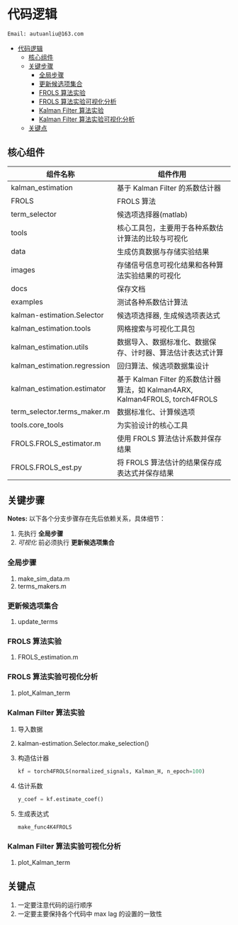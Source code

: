 # 代码逻辑

```bash
Email: autuanliu@163.com
```

- [代码逻辑](#%E4%BB%A3%E7%A0%81%E9%80%BB%E8%BE%91)
  - [核心组件](#%E6%A0%B8%E5%BF%83%E7%BB%84%E4%BB%B6)
  - [关键步骤](#%E5%85%B3%E9%94%AE%E6%AD%A5%E9%AA%A4)
    - [全局步骤](#%E5%85%A8%E5%B1%80%E6%AD%A5%E9%AA%A4)
    - [更新候选项集合](#%E6%9B%B4%E6%96%B0%E5%80%99%E9%80%89%E9%A1%B9%E9%9B%86%E5%90%88)
    - [FROLS 算法实验](#frols-%E7%AE%97%E6%B3%95%E5%AE%9E%E9%AA%8C)
    - [FROLS 算法实验可视化分析](#frols-%E7%AE%97%E6%B3%95%E5%AE%9E%E9%AA%8C%E5%8F%AF%E8%A7%86%E5%8C%96%E5%88%86%E6%9E%90)
    - [Kalman Filter 算法实验](#kalman-filter-%E7%AE%97%E6%B3%95%E5%AE%9E%E9%AA%8C)
    - [Kalman Filter 算法实验可视化分析](#kalman-filter-%E7%AE%97%E6%B3%95%E5%AE%9E%E9%AA%8C%E5%8F%AF%E8%A7%86%E5%8C%96%E5%88%86%E6%9E%90)
  - [关键点](#%E5%85%B3%E9%94%AE%E7%82%B9)

## 核心组件

组件名称 | 组件作用
--- | ---
kalman_estimation | 基于 Kalman Filter 的系数估计器
FROLS | FROLS 算法
term_selector | 候选项选择器(matlab)
tools | 核心工具包，主要用于各种系数估计算法的比较与可视化
data | 生成仿真数据与存储实验结果
images | 存储信号信息可视化结果和各种算法实验结果的可视化
docs | 保存文档
examples | 测试各种系数估计算法
kalman-estimation.Selector | 候选项选择器, 生成候选项表达式
kalman_estimation.tools | 网格搜索与可视化工具包
kalman_estimation.utils | 数据导入、数据标准化、数据保存、计时器、算法估计表达式计算
kalman_estimation.regression | 回归算法、候选项数据集设计
kalman_estimation.estimator | 基于 Kalman Filter 的系数估计器算法，如 Kalman4ARX, Kalman4FROLS, torch4FROLS
term_selector.terms_maker.m | 数据标准化、计算候选项
tools.core_tools | 为实验设计的核心工具
FROLS.FROLS_estimator.m | 使用 FROLS 算法估计系数并保存结果
FROLS.FROLS_est.py | 将 FROLS 算法估计的结果保存成表达式并保存结果

## 关键步骤

**Notes:** 以下各个分支步骤存在先后依赖关系，具体细节：

1. 先执行 **全局步骤**
2. *可视化* 前必须执行 **更新候选项集合**

### 全局步骤

1. make_sim_data.m
2. terms_makers.m

### 更新候选项集合

1. update_terms

### FROLS 算法实验

1. FROLS_estimation.m

### FROLS 算法实验可视化分析

1. plot_Kalman_term

### Kalman Filter 算法实验

1. 导入数据
2. kalman-estimation.Selector.make_selection()
3. 构造估计器

    ```python
    kf = torch4FROLS(normalized_signals, Kalman_H, n_epoch=100)
    ```

4. 估计系数

    ```python
    y_coef = kf.estimate_coef()
    ```

5. 生成表达式

    ```python
    make_func4K4FROLS
    ```

### Kalman Filter 算法实验可视化分析

1. plot_Kalman_term

## 关键点

1. 一定要注意代码的运行顺序
2. 一定要主要保持各个代码中 max lag 的设置的一致性
